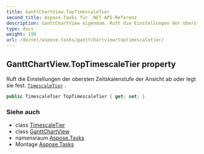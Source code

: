 ```yaml
---
title: GanttChartView.TopTimescaleTier
second_title: Aspose.Tasks für .NET-API-Referenz
description: GanttChartView eigendom. Ruft die Einstellungen der obersten Zeitskalenstufe der Ansicht ab oder legt sie fest. TimescaleTier .
type: docs
weight: 190
url: /de/net/aspose.tasks/ganttchartview/toptimescaletier/
---
```

## GanttChartView.TopTimescaleTier property

Ruft die Einstellungen der obersten Zeitskalenstufe der Ansicht ab oder legt sie fest. [`TimescaleTier`](../../../aspose.tasks.visualization/timescaletier/) .

```csharp
public TimescaleTier TopTimescaleTier { get; set; }
```

### Siehe auch

* class [TimescaleTier](../../../aspose.tasks.visualization/timescaletier/)
* class [GanttChartView](../)
* namensraum [Aspose.Tasks](../../ganttchartview/)
* Montage [Aspose.Tasks](../../../)


